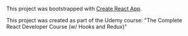 This project was bootstrapped with [Create React App](https://github.com/facebook/create-react-app).

This project was created as part of the Udemy course: "The Complete React Developer Course (w/ Hooks and Redux)"
